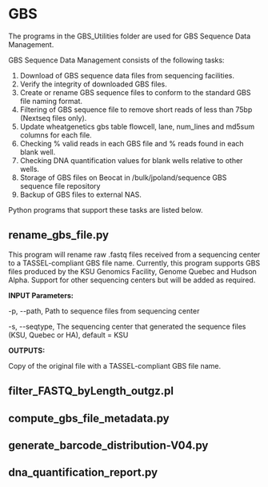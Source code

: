 GBS
===
The programs in the GBS_Utilities folder are used for GBS Sequence Data Management.

GBS Sequence Data Management consists of the following tasks:

1. Download of GBS sequence data files from sequencing facilities.
2. Verify the integrity of downloaded GBS files.
3. Create or rename GBS sequence files to conform to the standard GBS file naming format.
4. Filtering of GBS sequence file to remove short reads of less than 75bp (Nextseq files only).
5. Update wheatgenetics gbs table flowcell, lane, num_lines and md5sum columns for each file.
6. Checking % valid reads in each GBS file and % reads found in each blank well.
7. Checking DNA quantification values for blank wells relative to other wells.
8. Storage of GBS files on Beocat in /bulk/jpoland/sequence GBS sequence file repository
9. Backup of GBS files to external NAS.

Python programs that support these tasks are listed below.

## rename_gbs_file.py

This program will rename raw .fastq files received from a sequencing center to a TASSEL-compliant GBS file name.
Currently, this program supports GBS files produced by the KSU Genomics Facility, Genome Quebec and Hudson Alpha.
Support for other sequencing centers but will be added as required.

 **INPUT Parameters:**
 
 -p, --path, Path to sequence files from sequencing center
 
 -s, --seqtype, The sequencing center that generated the sequence files (KSU, Quebec or HA), default = KSU

 **OUTPUTS:**

 Copy of the original file with a TASSEL-compliant GBS file name.


## filter_FASTQ_byLength_outgz.pl

## compute_gbs_file_metadata.py

## generate_barcode_distribution-V04.py

## dna_quantification_report.py

